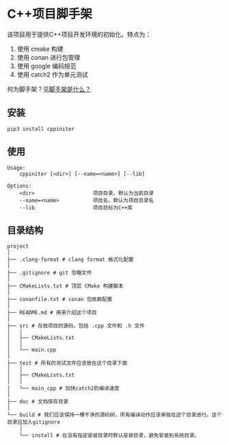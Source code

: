 # C++项目脚手架

该项目用于提供C++项目开发环境的初始化。特点为：

1. 使用 cmake 构建
2. 使用 conan 进行包管理
3. 使用 google 编码规范
4. 使用 catch2 作为单元测试

何为脚手架？见[脚手架是什么？](https://stackoverflow.com/questions/235018/what-is-scaffolding-is-it-a-term-for-a-particular-platform)

## 安装

```
pip3 install cppiniter
```

## 使用

```
Usage:
    cppiniter [<dir>] [--name=<name>] [--lib]

Options:
    <dir>                   项目目录，默认为当前目录
    --name=<name>           项目名，默认为项目目录名
    --lib                   项目目标为C++库
```

## 目录结构

```
project
│
├── .clang-format # clang format 格式化配置
│
├── .gitignore # git 忽略文件
│
├── CMakeLists.txt # 顶层 CMake 构建脚本
│
├── conanfile.txt # conan 包依赖配置
│
├── README.md # 用来介绍这个项目
│
├── src # 存放项目的源码，包括 .cpp 文件和 .h 文件
│   │
│   ├── CMakeLists.txt
│   │
│   └── main.cpp
│
├── test # 所有的测试文件应该放在这个目录下面
│   │
│   ├── CMakeLists.txt
│   │
│   └── main_cpp # 加快catch2的编译速度
│
├── doc # 文档保存目录
│
└── build # 我们应该保持一棵干净的源码树，所有编译动作应该单独在这个目录进行。这个目录应加入gitignore
    │
    └── install # 在没有指定安装目录时默认安装目录，避免安装到系统目录。
